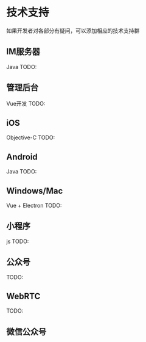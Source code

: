 # 技术支持

如果开发者对各部分有疑问，可以添加相应的技术支持群

## IM服务器

Java
TODO:

## 管理后台

Vue开发
TODO:

## iOS

Objective-C
TODO:

## Android

Java
TODO:

## Windows/Mac

Vue + Electron
TODO:

## 小程序

js
TODO:

## 公众号

TODO:

## WebRTC

TODO:

## 微信公众号

<img :src="$withBase('/image/qrcode_xiaperio_430.jpg')" style="width:250px;"/>
